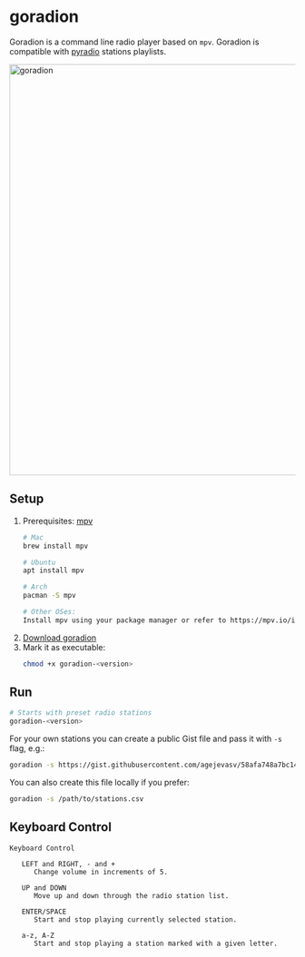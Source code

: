 # goradion
Goradion is a command line radio player based on `mpv`. Goradion is compatible with [pyradio](https://github.com/coderholic/pyradio) stations playlists.

<img width="725" alt="goradion" src="https://github.com/agejevasv/goradion/assets/1682086/4d0aa823-8662-42f8-a6ad-c601486fcf6d">

## Setup

1. Prerequisites: [mpv](https://mpv.io/)
   ```bash
   # Mac
   brew install mpv

   # Ubuntu
   apt install mpv

   # Arch
   pacman -S mpv

   # Other OSes:
   Install mpv using your package manager or refer to https://mpv.io/installation/
   ```
3. [Download goradion](https://github.com/agejevasv/goradion/releases/latest)
4. Mark it as executable:
   ```bash
   chmod +x goradion-<version>
   ```

## Run
```bash
# Starts with preset radio stations
goradion-<version>
```

For your own stations you can create a public Gist file and pass it with `-s` flag, e.g.:

```bash
goradion -s https://gist.githubusercontent.com/agejevasv/58afa748a7bc14dcccab1ca237d14a0b/raw/stations.csv
```

You can also create this file locally if you prefer:

```bash
goradion -s /path/to/stations.csv
```
## Keyboard Control
```
Keyboard Control

   LEFT and RIGHT, - and +
      Change volume in increments of 5.

   UP and DOWN
      Move up and down through the radio station list.

   ENTER/SPACE
      Start and stop playing currently selected station.

   a-z, A-Z
      Start and stop playing a station marked with a given letter.
              
```
